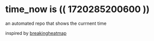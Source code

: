 # time_now is (( 1720285200600 ))

an automated repo that shows the currnent time

inspired by [breakingheatmap](https://github.com/breakingheatmap/breakingheatmap)